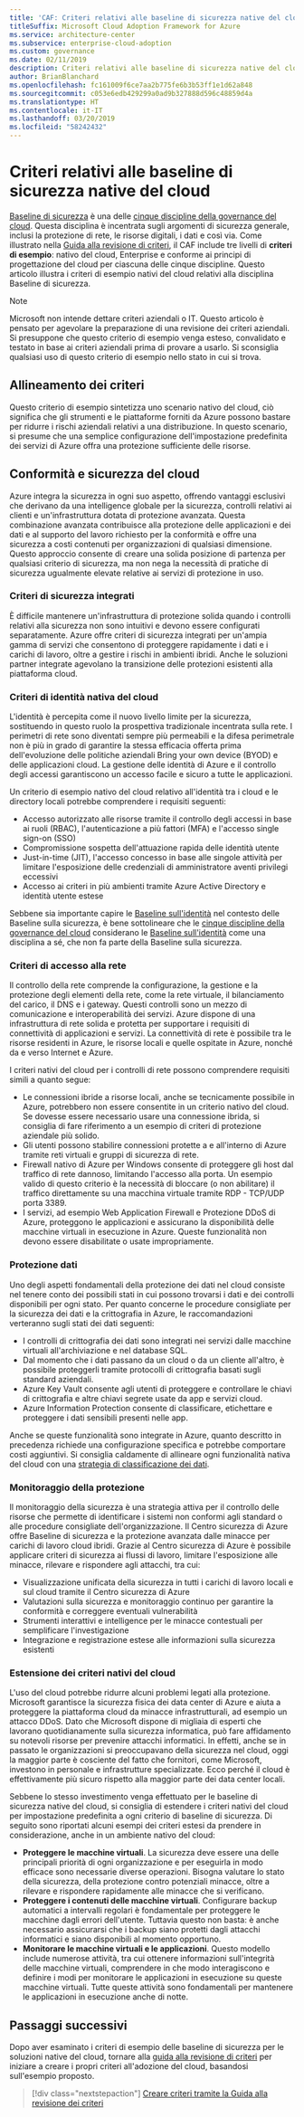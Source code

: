 ```yaml
---
title: 'CAF: Criteri relativi alle baseline di sicurezza native del cloud'
titleSuffix: Microsoft Cloud Adoption Framework for Azure
ms.service: architecture-center
ms.subservice: enterprise-cloud-adoption
ms.custom: governance
ms.date: 02/11/2019
description: Criteri relativi alle baseline di sicurezza native del cloud
author: BrianBlanchard
ms.openlocfilehash: fc161009f6ce7aa2b775fe6b3b53ff1e1d62a848
ms.sourcegitcommit: c053e6edb429299a0ad9b327888d596c48859d4a
ms.translationtype: HT
ms.contentlocale: it-IT
ms.lasthandoff: 03/20/2019
ms.locfileid: "58242432"
---
```

# <a name="cloud-native-security-baseline-policy"></a>Criteri relativi alle baseline di sicurezza native del cloud

[Baseline di sicurezza](overview.md) è una delle [cinque discipline della governance del cloud](../governance-disciplines.md). Questa disciplina è incentrata sugli argomenti di sicurezza generale, inclusi la protezione di rete, le risorse digitali, i dati e così via. Come illustrato nella [Guida alla revisione di criteri](../policy-compliance/what-is-a-cloud-policy-review.md), il CAF include tre livelli di **criteri di esempio**: nativo del cloud, Enterprise e conforme ai principi di progettazione del cloud per ciascuna delle cinque discipline. Questo articolo illustra i criteri di esempio nativi del cloud relativi alla disciplina Baseline di sicurezza.

> [!NOTE]
> Microsoft non intende dettare criteri aziendali o IT. Questo articolo è pensato per agevolare la preparazione di una revisione dei criteri aziendali. Si presuppone che questo criterio di esempio venga esteso, convalidato e testato in base ai criteri aziendali prima di provare a usarlo. Si sconsiglia qualsiasi uso di questo criterio di esempio nello stato in cui si trova.

## <a name="policy-alignment"></a>Allineamento dei criteri

Questo criterio di esempio sintetizza uno scenario nativo del cloud, ciò significa che gli strumenti e le piattaforme forniti da Azure possono bastare per ridurre i rischi aziendali relativi a una distribuzione. In questo scenario, si presume che una semplice configurazione dell'impostazione predefinita dei servizi di Azure offra una protezione sufficiente delle risorse.

## <a name="cloud-security-and-compliance"></a>Conformità e sicurezza del cloud

Azure integra la sicurezza in ogni suo aspetto, offrendo vantaggi esclusivi che derivano da una intelligence globale per la sicurezza, controlli relativi ai clienti e un'infrastruttura dotata di protezione avanzata. Questa combinazione avanzata contribuisce alla protezione delle applicazioni e dei dati e al supporto del lavoro richiesto per la conformità e offre una sicurezza a costi contenuti per organizzazioni di qualsiasi dimensione. Questo approccio consente di creare una solida posizione di partenza per qualsiasi criterio di sicurezza, ma non nega la necessità di pratiche di sicurezza ugualmente elevate relative ai servizi di protezione in uso.

### <a name="built-in-security-controls"></a>Criteri di sicurezza integrati

È difficile mantenere un'infrastruttura di protezione solida quando i controlli relativi alla sicurezza non sono intuitivi e devono essere configurati separatamente. Azure offre criteri di sicurezza integrati per un'ampia gamma di servizi che consentono di proteggere rapidamente i dati e i carichi di lavoro, oltre a gestire i rischi in ambienti ibridi. Anche le soluzioni partner integrate agevolano la transizione delle protezioni esistenti alla piattaforma cloud.

### <a name="cloud-native-identity-policies"></a>Criteri di identità nativa del cloud

L'identità è percepita come il nuovo livello limite per la sicurezza, sostituendo in questo ruolo la prospettiva tradizionale incentrata sulla rete. I perimetri di rete sono diventati sempre più permeabili e la difesa perimetrale non è più in grado di garantire la stessa efficacia offerta prima dell'evoluzione delle politiche aziendali Bring your own device (BYOD) e delle applicazioni cloud. La gestione delle identità di Azure e il controllo degli accessi garantiscono un accesso facile e sicuro a tutte le applicazioni.

Un criterio di esempio nativo del cloud relativo all'identità tra i cloud e le directory locali potrebbe comprendere i requisiti seguenti:

* Accesso autorizzato alle risorse tramite il controllo degli accessi in base ai ruoli (RBAC), l'autenticazione a più fattori (MFA) e l'accesso single sign-on (SSO)
* Compromissione sospetta dell'attuazione rapida delle identità utente
* Just-in-time (JIT), l'accesso concesso in base alle singole attività per limitare l'esposizione delle credenziali di amministratore aventi privilegi eccessivi
* Accesso ai criteri in più ambienti tramite Azure Active Directory e identità utente estese

Sebbene sia importante capire le [Baseline sull'identità](../identity-baseline/overview.md) nel contesto delle Baseline sulla sicurezza, è bene sottolineare che le [cinque discipline della governance del cloud](../overview.md) considerano le [Baseline sull'identità](../identity-baseline/overview.md) come una disciplina a sé, che non fa parte della Baseline sulla sicurezza.

### <a name="network-access-policies"></a>Criteri di accesso alla rete

Il controllo della rete comprende la configurazione, la gestione e la protezione degli elementi della rete, come la rete virtuale, il bilanciamento del carico, il DNS e i gateway. Questi controlli sono un mezzo di comunicazione e interoperabilità dei servizi. Azure dispone di una infrastruttura di rete solida e protetta per supportare i requisiti di connettività di applicazioni e servizi. La connettività di rete è possibile tra le risorse residenti in Azure, le risorse locali e quelle ospitate in Azure, nonché da e verso Internet e Azure.

I criteri nativi del cloud per i controlli di rete possono comprendere requisiti simili a quanto segue:

* Le connessioni ibride a risorse locali, anche se tecnicamente possibile in Azure, potrebbero non essere consentite in un criterio nativo del cloud. Se dovesse essere necessario usare una connessione ibrida, si consiglia di fare riferimento a un esempio di criteri di protezione aziendale più solido.
* Gli utenti possono stabilire connessioni protette a e all'interno di Azure tramite reti virtuali e gruppi di sicurezza di rete.
* Firewall nativo di Azure per Windows consente di proteggere gli host dal traffico di rete dannoso, limitando l'accesso alla porta. Un esempio valido di questo criterio è la necessità di bloccare (o non abilitare) il traffico direttamente su una macchina virtuale tramite RDP - TCP/UDP porta 3389.
* I servizi, ad esempio Web Application Firewall e Protezione DDoS di Azure, proteggono le applicazioni e assicurano la disponibilità delle macchine virtuali in esecuzione in Azure. Queste funzionalità non devono essere disabilitate o usate impropriamente.

### <a name="data-protection"></a>Protezione dati

Uno degli aspetti fondamentali della protezione dei dati nel cloud consiste nel tenere conto dei possibili stati in cui possono trovarsi i dati e dei controlli disponibili per ogni stato. Per quanto concerne le procedure consigliate per la sicurezza dei dati e la crittografia in Azure, le raccomandazioni verteranno sugli stati dei dati seguenti:

* I controlli di crittografia dei dati sono integrati nei servizi dalle macchine virtuali all'archiviazione e nel database SQL.
* Dal momento che i dati passano da un cloud o da un cliente all'altro, è possibile proteggerli tramite protocolli di crittografia basati sugli standard aziendali.
* Azure Key Vault consente agli utenti di proteggere e controllare le chiavi di crittografia e altre chiavi segrete usate da app e servizi cloud.
* Azure Information Protection consente di classificare, etichettare e proteggere i dati sensibili presenti nelle app.

Anche se queste funzionalità sono integrate in Azure, quanto descritto in precedenza richiede una configurazione specifica e potrebbe comportare costi aggiuntivi. Si consiglia caldamente di allineare ogni funzionalità nativa del cloud con una [strategia di classificazione dei dati](../policy-compliance/what-is-data-classification.md).

### <a name="security-monitoring"></a>Monitoraggio della protezione

Il monitoraggio della sicurezza è una strategia attiva per il controllo delle risorse che permette di identificare i sistemi non conformi agli standard o alle procedure consigliate dell'organizzazione. Il Centro sicurezza di Azure offre Baseline di sicurezza e la protezione avanzata dalle minacce per carichi di lavoro cloud ibridi. Grazie al Centro sicurezza di Azure è possibile applicare criteri di sicurezza ai flussi di lavoro, limitare l'esposizione alle minacce, rilevare e rispondere agli attacchi, tra cui:

* Visualizzazione unificata della sicurezza in tutti i carichi di lavoro locali e sul cloud tramite il Centro sicurezza di Azure
* Valutazioni sulla sicurezza e monitoraggio continuo per garantire la conformità e correggere eventuali vulnerabilità
* Strumenti interattivi e intelligence per le minacce contestuali per semplificare l'investigazione
* Integrazione e registrazione estese alle informazioni sulla sicurezza esistenti

### <a name="extending-cloud-native-policies"></a>Estensione dei criteri nativi del cloud

L'uso del cloud potrebbe ridurre alcuni problemi legati alla protezione. Microsoft garantisce la sicurezza fisica dei data center di Azure e aiuta a proteggere la piattaforma cloud da minacce infrastrutturali, ad esempio un attacco DDoS. Dato che Microsoft dispone di migliaia di esperti che lavorano quotidianamente sulla sicurezza informatica, può fare affidamento su notevoli risorse per prevenire attacchi informatici. In effetti, anche se in passato le organizzazioni si preoccupavano della sicurezza nel cloud, oggi la maggior parte è cosciente del fatto che fornitori, come Microsoft, investono in personale e infrastrutture specializzate. Ecco perché il cloud è effettivamente più sicuro rispetto alla maggior parte dei data center locali.

Sebbene lo stesso investimento venga effettuato per le baseline di sicurezza native del cloud, si consiglia di estendere i criteri nativi del cloud per impostazione predefinita a ogni criterio di baseline di sicurezza. Di seguito sono riportati alcuni esempi dei criteri estesi da prendere in considerazione, anche in un ambiente nativo del cloud:

* **Proteggere le macchine virtuali**. La sicurezza deve essere una delle principali priorità di ogni organizzazione e per eseguirla in modo efficace sono necessarie diverse operazioni. Bisogna valutare lo stato della sicurezza, della protezione contro potenziali minacce, oltre a rilevare e rispondere rapidamente alle minacce che si verificano.
* **Proteggere i contenuti delle macchine virtuali**. Configurare backup automatici a intervalli regolari è fondamentale per proteggere le macchine dagli errori dell'utente. Tuttavia questo non basta: è anche necessario assicurarsi che i backup siano protetti dagli attacchi informatici e siano disponibili al momento opportuno.
* **Monitorare le macchine virtuali e le applicazioni**. Questo modello include numerose attività, tra cui ottenere informazioni sull'integrità delle macchine virtuali, comprendere in che modo interagiscono e definire i modi per monitorare le applicazioni in esecuzione su queste macchine virtuali. Tutte queste attività sono fondamentali per mantenere le applicazioni in esecuzione anche di notte.

## <a name="next-steps"></a>Passaggi successivi

Dopo aver esaminato i criteri di esempio delle baseline di sicurezza per le soluzioni native del cloud, tornare alla [guida alla revisione di criteri](../policy-compliance/what-is-a-cloud-policy-review.md) per iniziare a creare i propri criteri all'adozione del cloud, basandosi sull'esempio proposto.

> [!div class="nextstepaction"]
> [Creare criteri tramite la Guida alla revisione dei criteri](../policy-compliance/what-is-a-cloud-policy-review.md)
